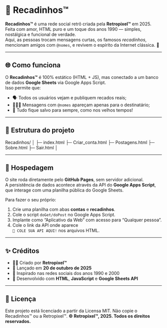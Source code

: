 # 💌 Recadinhos™

**Recadinhos™** é uma rede social retrô criada pela **Retropixel™** em 2025.  
Feita com amor, HTML puro e um toque dos anos 1990 — simples, nostálgica e funcional de verdade.  
Aqui, as pessoas trocam mensagens curtas, os famosos *recadinhos*, mencionam amigos com `@nomes`, e revivem o espírito da Internet clássica. 💾

---

## 🌐 Como funciona

O **Recadinhos™** é 100% estático (HTML + JS), mas conectado a um banco de dados **Google Sheets** via Google Apps Script.  
Isso permite que:
- 🗣️ Todos os usuários vejam e publiquem recados reais;
- 🧑‍🤝‍🧑 Mensagens com `@nomes` apareçam apenas para o destinatário;
- 💾 Tudo fique salvo para sempre, como nos velhos tempos!

---

## 🧱 Estrutura do projeto

Recadinhos/
│
├─ index.html
├─ Criar_conta.html
├─ Postagens.html
├─ Sobre.html
├─ Sair.html
│

---

## 🚀 Hospedagem

O site roda diretamente pelo **GitHub Pages**, sem servidor adicional.  
A persistência de dados acontece através da API do **Google Apps Script**, que interage com uma planilha pública do Google Sheets.

Para fazer o seu próprio:
1. Crie uma planilha com abas **contas** e **recadinhos**.  
2. Cole o script `doGet/doPost` no Google Apps Script.  
3. Implante como “Aplicativo da Web” com acesso para “Qualquer pessoa”.  
4. Cole o link da API onde aparece  
   `🔗 COLE SUA API AQUI!` nos arquivos HTML.

---

## ✨ Créditos

- 👨‍💻 Criado por **Retropixel™**
- 📆 Lançado em **20 de outubro de 2025**
- 💬 Inspirado nas redes sociais dos anos 1990 e 2000
- 🔧 Desenvolvido com **HTML**, **JavaScript** e **Google Sheets API**

---

## 📜 Licença

Este projeto está licenciado a partir da Licensa MIT. Não copie o Recadinhos™ ou a Retropixel™.
**© Retropixel™, 2025. Todos os direitos reservados.**
